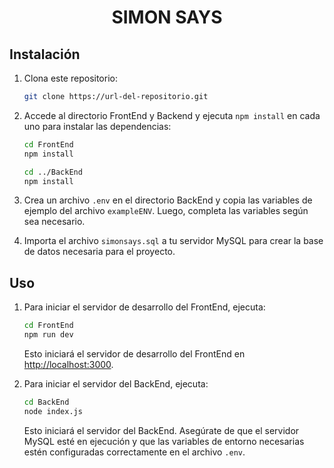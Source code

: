 <h1 align="center">SIMON SAYS</h1>



## Instalación

1. Clona este repositorio:

    ```bash
    git clone https://url-del-repositorio.git
    ```

2. Accede al directorio FrontEnd y Backend y ejecuta `npm install` en cada uno para instalar las dependencias:

    ```bash
    cd FrontEnd
    npm install

    cd ../BackEnd
    npm install
    ```

3. Crea un archivo `.env` en el directorio BackEnd y copia las variables de ejemplo del archivo `exampleENV`. Luego, completa las variables según sea necesario.

4. Importa el archivo `simonsays.sql` a tu servidor MySQL para crear la base de datos necesaria para el proyecto.

## Uso

1. Para iniciar el servidor de desarrollo del FrontEnd, ejecuta:

    ```bash
    cd FrontEnd
    npm run dev
    ```

   Esto iniciará el servidor de desarrollo del FrontEnd en [http://localhost:3000](http://localhost:3000).

2. Para iniciar el servidor del BackEnd, ejecuta:

    ```bash
    cd BackEnd
    node index.js
    ```

   Esto iniciará el servidor del BackEnd. Asegúrate de que el servidor MySQL esté en ejecución y que las variables de entorno necesarias estén configuradas correctamente en el archivo `.env`.


